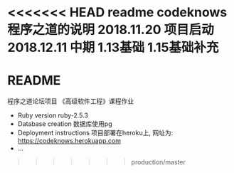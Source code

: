 <<<<<<< HEAD
readme codeknows程序之道的说明
2018.11.20 项目启动 2018.12.11 中期   1.13基础   1.15基础补充
=======
# README

  程序之道论坛项目
  《高级软件工程》课程作业
* Ruby version
  ruby-2.5.3
* Database creation
  数据库使用pg
* Deployment instructions
  项目部署在heroku上, 网址为: https://codeknows.herokuapp.com
* ...
>>>>>>> production/master

